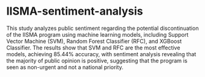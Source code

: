 # IISMA-sentiment-analysis
This study analyzes public sentiment regarding the potential discontinuation of the IISMA program using machine learning models, including Support Vector Machine (SVM), Random Forest Classifier (RFC), and XGBoost Classifier. The results show that SVM and RFC are the most effective models, achieving 85.44% accuracy, with sentiment analysis revealing that the majority of public opinion is positive, suggesting that the program is seen as non-urgent and not a national priority.
